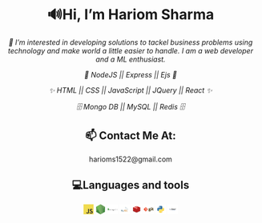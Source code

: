 
<h1 align="center">🔊Hi, I’m <span align="center"> Hariom Sharma </span></h1>
    <i>
<p align="center">
    👀 I’m interested in developing solutions to tackel business problems using technology and make world a little easier to handle. I am a web developer and a ML enthusiast.
</p>
<p align="center">
    🛑 NodeJS || Express || Ejs 🛑
</p>
<p align="center">
    ✨ HTML || CSS || JavaScript || JQuery || React ✨
</p>
   
<p align="center">
    🗄 Mongo DB || MySQL || Redis 🗄
</p>

</i>
  
  
<h2 align="center">
  📫 Contact Me At:
</h2>
<p align="center">harioms1522@gmail.com</p>

<h2 align="center">
  <strong align="center">💻Languages and tools</strong>
</h2>

<div align="center">
<code><img height="20" src="https://raw.githubusercontent.com/github/explore/80688e429a7d4ef2fca1e82350fe8e3517d3494d/topics/javascript/javascript.png"></code>
<code><img height="20" src="https://raw.githubusercontent.com/github/explore/80688e429a7d4ef2fca1e82350fe8e3517d3494d/topics/nodejs/nodejs.png"></code>
<code><img height="20" src="https://raw.githubusercontent.com/github/explore/80688e429a7d4ef2fca1e82350fe8e3517d3494d/topics/mongodb/mongodb.png"></code>
<code><img height="20" src="https://raw.githubusercontent.com/github/explore/80688e429a7d4ef2fca1e82350fe8e3517d3494d/topics/mysql/mysql.png"></code>
<code><img height="20" src="https://raw.githubusercontent.com/github/explore/80688e429a7d4ef2fca1e82350fe8e3517d3494d/topics/redis/redis.png"></code>
<code><img height="20" src="https://raw.githubusercontent.com/github/explore/80688e429a7d4ef2fca1e82350fe8e3517d3494d/topics/git/git.png"></code>
<code><img height="20" src="https://raw.githubusercontent.com/github/explore/80688e429a7d4ef2fca1e82350fe8e3517d3494d/topics/python/python.png"></code>
<code><img height="20" src="https://raw.githubusercontent.com/github/explore/80688e429a7d4ef2fca1e82350fe8e3517d3494d/topics/jquery/jquery.png"></code>
</div>
    
<!---
harioms1522/harioms1522 is a ✨ special ✨ repository because its `README.md` (this file) appears on your GitHub profile.
You can click the Preview link to take a look at your changes.
--->
